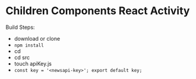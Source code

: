 # Children Components React Activity

Build Steps:

- download or clone
- `npm install`
- cd <project-name>
- cd src
- touch apiKey.js
- `const key = '<newsapi-key>';
export default key;`
